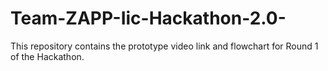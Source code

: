 # Team-ZAPP-Iic-Hackathon-2.0-
This repository contains the prototype video link and flowchart for Round 1 of the Hackathon.
